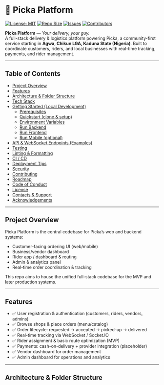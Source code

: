 # 🛵 Picka Platform

[![License: MIT](https://img.shields.io/badge/License-MIT-blue.svg)](./LICENSE)
[![Repo Size](https://img.shields.io/github/repo-size/<your-username>/picka-platform.svg)]()
[![Issues](https://img.shields.io/github/issues/<your-username>/picka-platform.svg)]()
[![Contributors](https://img.shields.io/github/contributors/<your-username>/picka-platform.svg)]()

**Picka Platform** — *Your delivery, your guy.*  
A full-stack delivery & logistics platform powering Picka, a community-first service starting in **Agwa, Chikun LGA, Kaduna State (Nigeria)**. Built to coordinate customers, riders, and local businesses with real-time tracking, payments, and rider management.

---

## Table of Contents
- [Project Overview](#project-overview)
- [Features](#features)
- [Architecture & Folder Structure](#architecture--folder-structure)
- [Tech Stack](#tech-stack)
- [Getting Started (Local Development)](#getting-started-local-development)
  - [Prerequisites](#prerequisites)
  - [Quickstart (clone & setup)](#quickstart-clone--setup)
  - [Environment Variables](#environment-variables)
  - [Run Backend](#run-backend)
  - [Run Frontend](#run-frontend)
  - [Run Mobile (optional)](#run-mobile-optional)
- [API & WebSocket Endpoints (Examples)](#api--websocket-endpoints-examples)
- [Testing](#testing)
- [Linting & Formatting](#linting--formatting)
- [CI / CD](#ci--cd)
- [Deployment Tips](#deployment-tips)
- [Security](#security)
- [Contributing](#contributing)
- [Roadmap](#roadmap)
- [Code of Conduct](#code-of-conduct)
- [License](#license)
- [Contacts & Support](#contacts--support)
- [Acknowledgements](#acknowledgements)

---

## Project Overview
Picka Platform is the central codebase for Picka’s web and backend systems:
- Customer-facing ordering UI (web/mobile)
- Business/vendor dashboard
- Rider app / dashboard & routing
- Admin & analytics panel
- Real-time order coordination & tracking

This repo aims to house the unified full-stack codebase for the MVP and later production systems.

---

## Features
- ✅ User registration & authentication (customers, riders, vendors, admins)  
- ✅ Browse shops & place orders (menu/catalog)  
- ✅ Order lifecycle: requested → accepted → picked-up → delivered  
- ✅ Real-time tracking via WebSocket / Socket.IO  
- ✅ Rider assignment & basic route optimization (MVP)  
- ✅ Payments: cash-on-delivery + provider integration (placeholder)  
- ✅ Vendor dashboard for order management  
- ✅ Admin dashboard for operations and analytics

---

## Architecture & Folder Structure
